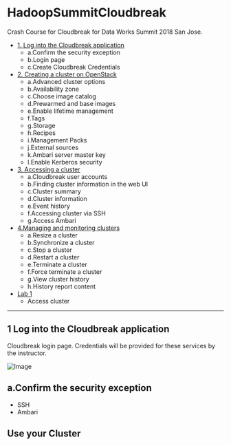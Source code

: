# HadoopSummitCloudbreak
Crash Course for Cloudbreak for Data Works Summit 2018 San Jose.
- [1. Log into the Cloudbreak application](#1)
  - a.Confirm the security exception
  - b.Login page
  - c.Create Cloudbreak Credentials
- [2. Creating a cluster on OpenStack](#2)
  - a.Advanced cluster options
  - b.Availability zone
  - c.Choose image catalog
  - d.Prewarmed and base images
  - e.Enable lifetime management
  - f.Tags
  - g.Storage
  - h.Recipes
  - i.Management Packs
  - j.External sources
  - k.Ambari server master key
  - l.Enable Kerberos security
- [3. Accessing a cluster](#3)
  - a.Cloudbreak user accounts
  - b.Finding cluster information in the web UI
  - c.Cluster summary
  - d.Cluster information
  - e.Event history
  - f.Accessing cluster via SSH
  - g.Access Ambari
- [4.Managing and monitoring clusters](#4)
  - a.Resize a cluster
  - b.Synchronize a cluster
  - c.Stop a cluster
  - d.Restart a cluster
  - e.Terminate a cluster
  - f.Force terminate a cluster
  - g.View cluster history
  - h.History report content
- [Lab 1](#lab-1)
  - Access cluster
  
---------------

## 1 Log into the Cloudbreak application


Cloudbreak login page. Credentials will be provided for these services by the instructor. 

  ![Image](https://github.com/purn1mak/HadoopSummitCloudbreak/blob/master/CB_login.png)

## a.Confirm the security exception
* SSH
* Ambari

## Use your Cluster


